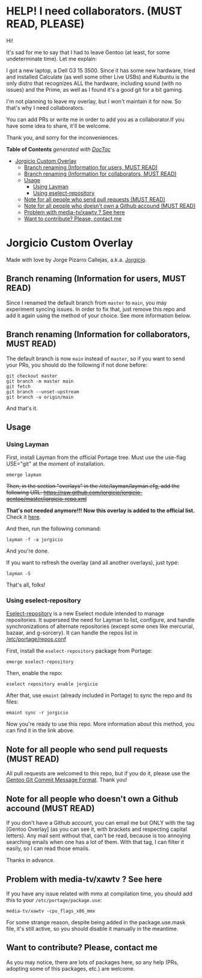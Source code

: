 # HELP! I need collaborators. (MUST READ, PLEASE)

Hi!

It's sad for me to say that I had to leave Gentoo (at least, for some undeterminate time). Let me explain:

I got a new laptop, a Dell G3 15 3500. Since it has some new hardware, tried and installed Calculate (as well some other Live USBs) and Kubuntu is the only distro that recognizes ALL the hardware, including sound (with no issues) and the Prime, as well as I found it's a good git for a bit gaming.

I'm not planning to leave my overlay, but I won't maintain it for now. So that's why I need collaborators.

You can add PRs or write me in order to add you as a collaborator.If you have some idea to share, it'll be welcome.

Thank you, and sorry for the inconveniences.

<!-- START doctoc generated TOC please keep comment here to allow auto update -->
<!-- DON'T EDIT THIS SECTION, INSTEAD RE-RUN doctoc TO UPDATE -->
**Table of Contents**  *generated with [DocToc](https://github.com/thlorenz/doctoc)*

- [Jorgicio Custom Overlay](#jorgicio-custom-overlay)
  - [Branch renaming (Information for users, MUST READ)](#branch-renaming-information-for-users-must-read)
  - [Branch renaming (Information for collaborators, MUST READ)](#branch-renaming-information-for-collaborators-must-read)
  - [Usage](#usage)
    - [Using Layman](#using-layman)
    - [Using eselect-repository](#using-eselect-repository)
  - [Note for all people who send pull requests (MUST READ)](#note-for-all-people-who-send-pull-requests-must-read)
  - [Note for all people who doesn't own a Github accound (MUST READ)](#note-for-all-people-who-doesnt-own-a-github-accound-must-read)
  - [Problem with media-tv/xawtv ? See here](#problem-with-media-tvxawtv--see-here)
  - [Want to contribute? Please, contact me](#want-to-contribute-please-contact-me)

<!-- END doctoc generated TOC please keep comment here to allow auto update -->

# Jorgicio Custom Overlay

Made with love by Jorge Pizarro Callejas, a.k.a. [Jorgicio](http://www.jorgicio.net).

## Branch renaming (Information for users, MUST READ)

Since I renamed the default branch from `master` to `main`, you may experiment syncing issues. In order to fix that, just remove this repo and add it again using the method of your choice. See more information below.

## Branch renaming (Information for collaborators, MUST READ)

The default branch is now `main` instead of `master`, so if you want to send your PRs, you should do the following if not done before:

    git checkout master
    git branch -m master main
    git fetch
    git branch --unset-upstream
    git branch -u origin/main

And that's it.

## Usage

### Using Layman

First, install Layman from the official Portage tree. Must use the use-flag USE="git" at the moment of installation.

    emerge layman

~~Then, in the section "overlays" in the /etc/layman/layman.cfg, add the following URL:
https://raw.github.com/jorgicio/jorgicio-gentoo/master/jorgicio-repo.xml~~

**That's not needed anymore!!! Now this overlay is added to the official list.** Check it [here](http://gpo.zugaina.org/Overlays).

And then, run the following command:

    layman -f -a jorgicio

And you're done.

If you want to refresh the overlay (and all another overlays), just type:

    layman -S

That's all, folks!

### Using eselect-repository

[Eselect-repository](https://wiki.gentoo.org/wiki/Eselect/Repository) is a new Eselect module intended to manage repositories. It superseed the need for Layman to list, configure, and handle synchronizations of alternate repositories (except some ones like mercurial, bazaar, and g-sorcery). It can handle the repos list in [/etc/portage/repos.conf](https://wiki.gentoo.org/wiki//etc/portage/repos.conf)

First, install the `eselect-repository` package from Portage:

    emerge eselect-repository

Then, enable the repo:

    eselect repository enable jorgicio

After that, use `emaint` (already included in Portage) to sync the repo and its files:
    
    emaint sync -r jorgicio

Now you're ready to use this repo.
More information about this method, you can find it in the link above.

## Note for all people who send pull requests (MUST READ)

All pull requests are welcomed to this repo, but if you do it, please use the [Gentoo Git Commit Message Format](https://devmanual.gentoo.org/ebuild-maintenance/index.html#git-commit-message-format). Thank you!

## Note for all people who doesn't own a Github accound (MUST READ)

If you don't have a Github account, you can email me but ONLY with the tag \[Gentoo Overlay\] (as you can see it, with brackets and respecting capital letters). Any mail sent without that, can't be read, because is too annoying searching emails when one has a lot of them. With that tag, I can filter it easily, so I can read those emails.

Thanks in advance.

## Problem with media-tv/xawtv ? See here

If you have any issue related with mmx at compilation time, you should add this to your `/etc/portage/package.use`:
```
media-tv/xawtv -cpu_flags_x86_mmx
```

For some strange reason, despite being added in the package.use.mask file, it's still active, so you should disable it manually in the meantime.

## Want to contribute? Please, contact me

As you may notice, there are lots of packages here, so any help (PRs, adopting some of this packages, etc.) are welcome.

